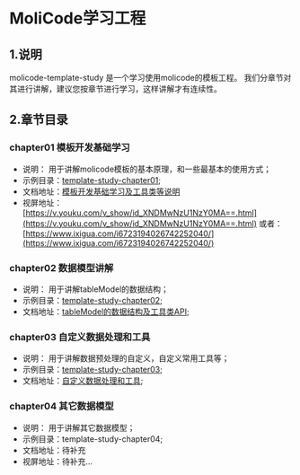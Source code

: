 # MoliCode学习工程

## 1.说明
molicode-template-study 是一个学习使用molicode的模板工程。
我们分章节对其进行讲解，建议您按章节进行学习，这样讲解才有连续性。


## 2.章节目录

### chapter01 模板开发基础学习  
* 说明： 用于讲解molicode模板的基本原理，和一些最基本的使用方式；
* 示例目录：[template-study-chapter01](./template-study-chapter01);
* 文档地址：[模板开发基础学习及工具类等说明](./template-study-chapter01/README.md)
* 视屏地址：[https://v.youku.com/v_show/id_XNDMwNzU1NzY0MA==.html](https://v.youku.com/v_show/id_XNDMwNzU1NzY0MA==.html)  或者：[https://www.ixigua.com/i6723194026742252040/](https://www.ixigua.com/i6723194026742252040/)
 
 
### chapter02 数据模型讲解
* 说明： 用于讲解tableModel的数据结构；
* 示例目录：[template-study-chapter02](template-study-chapter02);
* 文档地址：[tableModel的数据结构及工具类API](template-study-chapter02/README.md);


### chapter03 自定义数据处理和工具
* 说明： 用于讲解数据预处理的自定义，自定义常用工具等；
* 示例目录：[template-study-chapter03](template-study-chapter03);
* 文档地址：[自定义数据处理和工具](template-study-chapter03/README.md);


### chapter04 其它数据模型
* 说明： 用于讲解其它数据模型；
* 示例目录：template-study-chapter04;
* 文档地址：待补充
* 视屏地址：待补充...



